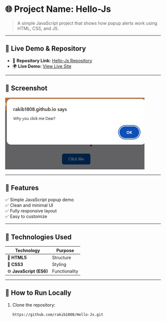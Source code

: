 # 🌐 Project Name: Hello-Js

> A simple JavaScript project that shows how popup alerts work using HTML, CSS, and JS.

---

## 🔗 Live Demo & Repository

- 🧭 **Repository Link:** [Hello-Js Repository](https://github.com/rakib1808/Hello-Js/tree/main/project-files)
- 🌍 **Live Demo:** [View Live Site](https://rakib1808.github.io/Hello-Js/)

---

## 📸 Screenshot

![Project Preview](https://github.com/rakib1808/Hello-Js/blob/main/docs/screenshot.png/screenshot.png)

---

## 🧠 Features

✅ Simple JavaScript popup demo  
✅ Clean and minimal UI  
✅ Fully responsive layout  
✅ Easy to customize  

---

## 🧰 Technologies Used

| Technology | Purpose |
|-------------|----------|
| 🧱 **HTML5** | Structure |
| 🎨 **CSS3** | Styling |
| ⚙️ **JavaScript (ES6)** | Functionality |

---

## 🚀 How to Run Locally

1. Clone the repository:
   ```bash
   https://github.com/rakib1808/Hello-Js.git



